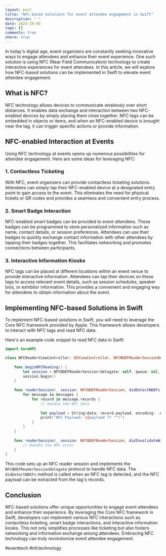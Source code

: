 ```yaml
---
layout: post
title: "NFC-based solutions for event attendee engagement in Swift"
description: " "
date: 2023-10-05
tags: []
comments: true
share: true
---
```


In today's digital age, event organizers are constantly seeking innovative ways to engage attendees and enhance their event experience. One such solution is using NFC (Near Field Communication) technology to create interactive experiences for event attendees. In this article, we will explore how NFC-based solutions can be implemented in Swift to elevate event attendee engagement.

## What is NFC?

NFC technology allows devices to communicate wirelessly over short distances. It enables data exchange and interaction between two NFC-enabled devices by simply placing them close together. NFC tags can be embedded in objects or items, and when an NFC-enabled device is brought near the tag, it can trigger specific actions or provide information.

## NFC-enabled Interaction at Events

Using NFC technology at events opens up numerous possibilities for attendee engagement. Here are some ideas for leveraging NFC:

### 1. Contactless Ticketing

With NFC, event organizers can provide contactless ticketing solutions. Attendees can simply tap their NFC-enabled device at a designated entry point to gain access to the event. This eliminates the need for physical tickets or QR codes and provides a seamless and convenient entry process.

### 2. Smart Badge Interaction

NFC-enabled smart badges can be provided to event attendees. These badges can be programmed to store personalized information such as name, contact details, or session preferences. Attendees can use their badges to quickly exchange contact information with other attendees by tapping their badges together. This facilitates networking and promotes connections between participants.

### 3. Interactive Information Kiosks

NFC tags can be placed at different locations within an event venue to provide interactive information. Attendees can tap their devices on these tags to access relevant event details, such as session schedules, speaker bios, or exhibitor information. This provides a convenient and engaging way for attendees to obtain information about the event.

## Implementing NFC-based Solutions in Swift

To implement NFC-based solutions in Swift, you will need to leverage the Core NFC framework provided by Apple. This framework allows developers to interact with NFC tags and read NFC data.

Here's an example code snippet to read NFC data in Swift:

```swift
import CoreNFC

class NFCReaderViewController: UIViewController, NFCNDEFReaderSessionDelegate {
    
    func beginNFCReading() {
        let session = NFCNDEFReaderSession(delegate: self, queue: nil, invalidateAfterFirstRead: true)
        session.begin()
    }
    
    func readerSession(_ session: NFCNDEFReaderSession, didDetectNDEFs messages: [NFCNDEFMessage]) {
        for message in messages {
            for record in message.records {
                // Handle the NFC data
                
                let payload = String(data: record.payload, encoding: .utf8)
                print("NFC Payload: \(payload ?? "")")
            }
        }
    }
    
    func readerSession(_ session: NFCNDEFReaderSession, didInvalidateWithError error: Error) {
        // Handle the NFC error
    }
}
```

This code sets up an NFC reader session and implements the `NFCNDEFReaderSessionDelegate` protocol to handle NFC data. The `didDetectNDEFs` method is called when an NFC tag is detected, and the NFC payload can be extracted from the tag's records.

## Conclusion

NFC-based solutions offer unique opportunities to engage event attendees and enhance their experience. By leveraging the Core NFC framework in Swift, developers can implement various NFC interactions such as contactless ticketing, smart badge interactions, and interactive information kiosks. This not only simplifies processes like ticketing but also fosters networking and information exchange among attendees. Embracing NFC technology can truly revolutionize event attendee engagement. 

#eventtech #nfctechnology